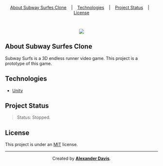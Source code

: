 <p align="center">
<a href="#about-subway-surfes-clone">About Subway Surfes Clone</a>
&nbsp;&nbsp;&nbsp;|&nbsp;&nbsp;&nbsp;
<a href="#technologies">Technologies</a>
&nbsp;&nbsp;&nbsp;|&nbsp;&nbsp;&nbsp;
<a href="#project-status">Project Status</a>
&nbsp;&nbsp;&nbsp;|&nbsp;&nbsp;&nbsp;
<a href="#license">License</a>
</p>

</br>

<p align="center">
  <img src="https://user-images.githubusercontent.com/72872854/214906222-d14f1eb5-050e-48c5-b61c-b2ef82428c7d.png" />
</p>

## About Subway Surfes Clone

Subway Surfs is a 3D endless runner video game. This project is a prototype of this game.

## Technologies

- [Unity](https://unity.com/)

## Project Status

> Status: Stopped.

## License

This project is under an [MIT](https://opensource.org/licenses/MIT) license.

<hr></hr>

<p align="center">Created by <a href="https://github.com/shunny2"><b>Alexander Davis</b></a>.</p>
